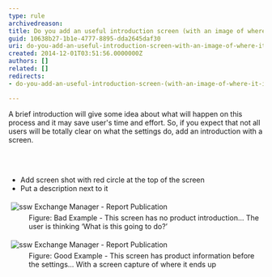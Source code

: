 ```yaml
---
type: rule
archivedreason: 
title: Do you add an useful introduction screen (with an image of where it is going) prior to settings?
guid: 10638b27-1b1e-4777-8895-dda2645daf30
uri: do-you-add-an-useful-introduction-screen-with-an-image-of-where-it-is-going-prior-to-settings
created: 2014-12-01T03:51:56.0000000Z
authors: []
related: []
redirects:
- do-you-add-an-useful-introduction-screen-(with-an-image-of-where-it-is-going)-prior-to-settings

---
```



<p>A brief introduction will give some idea about what will happen on this 
process and it may save user's time and effort. So, if you expect that 
not all users will be totally clear on what the settings do, add an 
introduction with a screen.</p>
<br><excerpt class='endintro'></excerpt><br>
<ul><li>Add screen shot with red circle at the top of the screen </li><li>Put a description next to it </li></ul><dl class="badImage"><dt> 
      <img src="http&#58;//www.ssw.com.au/ssw/Standards/Rules/Images/IntroScreenBad.gif" alt="ssw Exchange Manager - Report Publication" style="margin&#58;5px;" />
   </dt><dd>Figure&#58; Bad Example - This screen has no product introduction... The user is thinking ‘What is this going to do?’</dd></dl><dl class="goodImage"><dt> 
      <img src="http&#58;//www.ssw.com.au/ssw/Standards/Rules/Images/IntroScreenGood.gif" alt="ssw Exchange Manager - Report Publication" style="margin&#58;5px;" />
   </dt><dd>Figure&#58; Good Example - This screen has product information before the settings... With a screen capture of where it ends up</dd></dl>


